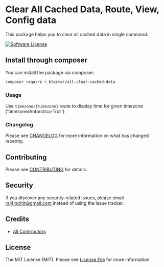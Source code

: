 # Clear All Cached Data, Route, View, Config data

This package helps you to clear all cached data in single command.

[![Software License](https://img.shields.io/badge/license-MIT-brightgreen.svg?style=flat-square)](LICENSE.md)

## Install through composer

You can install the package via composer:

```bash
composer require r_blaster/all-clear-cached-data
```

### Usage

Use `timezone/{timezone}` route to display time for given timezone ('timezone/Antarctica-Troll').

### Changelog

Please see [CHANGELOG](CHANGELOG.md) for more information on what has changed recently.

## Contributing

Please see [CONTRIBUTING](CONTRIBUTING.md) for details.

## Security

If you discover any security-related issues, please email raj4rachit@gmail.com instead of using the issue tracker.

## Credits

- [All Contributors](../../contributors)

## License

The MIT License (MIT). Please see [License File](LICENSE.md) for more information.
